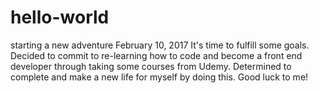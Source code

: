 # hello-world
starting a new adventure
February 10, 2017
It's time to fulfill some goals.
Decided to commit to re-learning how to code and become a front end developer through taking some courses from Udemy.
Determined to complete and make a new life for myself by doing this.
Good luck to me!
